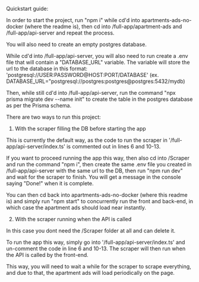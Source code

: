Quickstart guide:

In order to start the project, run "npm i" while cd'd into apartments-ads-no-docker (where the readme is), then cd into /full-app/apartment-ads and /full-app/api-server and repeat the process.

You will also need to create an empty postgres database.

While cd'd into /full-app/api-server, you will also need to run create a .env file that will contain a "DATABASE_URL" variable. The variable will store the url to the database in this format: 'postgresql://USER:PASSWORD@HOST:PORT/DATABASE' (ex. DATABASE_URL="postgresql://postgres:postgres@postgres:5432/mydb)

Then, while still cd'd into /full-app/api-server, run the command "npx prisma migrate dev --name init" to create the table in the postgres database as per the Prisma schema.

There are two ways to run this project:

1. With the scraper filling the DB before starting the app

This is currently the default way, as the code to run the scraper in '/full-app/api-server/index.ts' is commented out in lines 6 and 10-13.

If you want to proceed running the app this way, then also cd into /Scraper and run the command "npm i", then create the same .env file you created in /full-app/api-server with the same url to the DB, then run "npm run dev" and wait for the scraper to finish. You will get a message in the console saying "Done!" when it is complete.

You can then cd back into apartments-ads-no-docker (where this readme is) and simply run "npm start" to concurrently run the front and back-end, in which case the apartment ads should load near instantly.

2. With the scraper running when the API is called

In this case you dont need the /Scraper folder at all and can delete it.

To run the app this way, simply go into '/full-app/api-server/index.ts' and un-comment the code in line 6 and 10-13. The scraper will then run when the API is called by the front-end.

This way, you will need to wait a while for the scraper to scrape everything, and due to that, the apartment ads will load periodically on the page.
